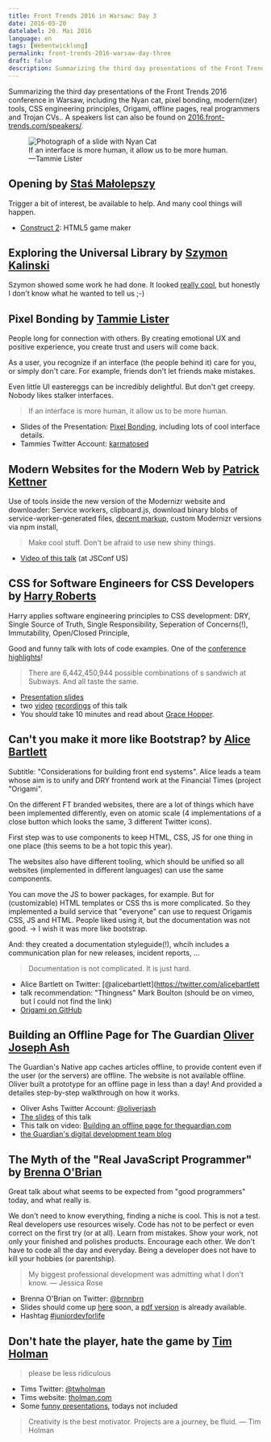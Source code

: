 ```yaml
---
title: Front Trends 2016 in Warsaw: Day 3
date: 2016-05-20
datelabel: 20. Mai 2016
language: en
tags: [Webentwicklung]
permalink: front-trends-2016-warsaw-day-three
draft: false
description: Summarizing the third day presentations of the Front Trends 2016 conference in Warsaw, including the Nyan cat, pixel bonding, modern(izer) tools, CSS engineering principles, Origami, offline pages, real programmers and Trojan CVs.
---
```


Summarizing the third day presentations of the Front Trends 2016 conference in Warsaw, including the Nyan cat, pixel bonding, modern(izer) tools, CSS engineering principles, Origami, offline pages, real programmers and Trojan CVs.. A speakers list can also be found on [2016.front-trends.com/speakers/](https://2016.front-trends.com/speakers/).

<figure>
	<img src="/images/2016/05/front-trends-emotions.jpg" alt="Photograph of a slide with Nyan Cat"/>
	<figcaption>If an interface is more human, it allow us to be more human.<br>&mdash;Tammie Lister</figcaption>
</figure>


## Opening by [Staś Małolepszy](https://twitter.com/stas)

Trigger a bit of interest, be available to help. And many cool things will happen.

* [Construct 2](https://www.scirra.com/construct2): HTML5 game maker



## Exploring the Universal Library by [Szymon Kalinski](http://treesmovethemost.com/)

Szymon showed some work he had done. It looked [really cool](http://treesmovethemost.com/), but honestly I don't know what he wanted to tell us ;-)



## Pixel Bonding by [Tammie Lister](http://diaryofawebsite.com/)

People long for connection with others. By creating emotional UX and positive experience, you create trust and users will come back.

As a user, you recognize if an interface (the people behind it) care for you, or simply don't care. For example, friends don't let friends make mistakes.

Even little UI eastereggs can be incredibly delightful. But don't get creepy. Nobody likes stalker interfaces.

> If an interface is more human, it allow us to be more human.

* Slides of the Presentation: [Pixel Bonding](https://speakerdeck.com/tammielis/pixel-bonding), including lots of cool interface details.
* Tammies Twitter Account: [karmatosed](https://twitter.com/karmatosed)



## Modern Websites for the Modern Web by [Patrick Kettner](https://twitter.com/PatrickKettner)

Use of tools inside the new version of the Modernizr website and downloader: Service workers, clipboard.js, download binary blobs of service-worker-generated files, [decent markup](https://twitter.com/thomaspuppe/status/733603489067245568), custom Modernizr versions via npm install,

> Make cool stuff. Don't be afraid to use new shiny things.

* [Video of this talk](https://www.youtube.com/watch?v=UPrlA8I9dm8) (at JSConf US)



## CSS for Software Engineers for CSS Developers by [Harry Roberts](https://twitter.com/csswizardry)

Harry applies software engineering principles to CSS development: DRY, Single Source of Truth, Single Responsibility, Seperation of Concerns(!), Immutability, Open/Closed Principle,

Good and funny talk with lots of code examples. One of the [conference highlights](front-trends-2016-warschau-fazit)!

> There are 6,442,450,944 possible combinations of s sandwich at Subways. And all taste the same.

* [Presentation slides](https://speakerdeck.com/csswizardry/css-for-software-engineers-for-css-developers)
* two [video](https://vimeo.com/140641366) [recordings](https://vimeo.com/153895841) of this talk
* You should take 10 minutes and read about [Grace Hopper](https://en.wikipedia.org/wiki/Grace_Hopper).



## Can't you make it more like Bootstrap? by [Alice Bartlett](http://alicebartlett.co.uk/)

Subtitle: "Considerations for building front end systems". Alice leads a team whose aim is to unify and DRY frontend work at the Financial Times (project "Origami".

On the different FT branded websites, there are a lot of things which have been implemented differently, even on atomic scale (4 implementations of a close button which looks the same, 3 different Twitter icons).

First step was to use components to keep HTML, CSS, JS for one thing in one place (this seems to be a hot topic this year).

The websites also have different tooling, which should be unified so all websites (implemented in different languages) can use the same components.

You can move the JS to bower packages, for example. But for (customizable) HTML templates or CSS ths is more complicated. So they implemented a build service that "everyone" can use to request Origamis CSS, JS and HTML. People liked using it, but the documentation was not good. -> I wish it was more like bootstrap.

And: they created a documentation styleguide(!), whcih includes a communication plan for new releases, incident reports, ...

> Documentation is not complicated. It is just hard.

* Alice Bartlett on Twitter: [@alicebartlett](https://twitter.com/alicebartlett
* talk recommendation: "Thingness" Mark Boulton (should be on vimeo, but I could not find the link)
* [Origami on GitHub](https://github.com/financial-times/ft-origami)



## Building an Offline Page for The Guardian [Oliver Joseph Ash](https://oliverjash.me/)

The Guardian's Native app caches articles offline, to provide content even if the user (or the servers) are offline. The website is not available offline. Oliver built a prototype for an offline page in less than a day! And provided a detailes step-by-step walkthrough on how it works.

* Oliver Ashs Twitter Account: [@oliverjash](https://twitter.com/oliverjash)
* [The slides](https://speakerdeck.com/oliverjash/building-an-offline-page-for-theguardian-dot-com-front-trends-may-2016) of this talk
* This talk on video: [Building an offline page for theguardian.com](https://www.youtube.com/watch?v=dZU6_2xXeVk)
* [the Guardian's digital development team blog](https://www.theguardian.com/info/developer-blog)



## The Myth of the "Real JavaScript Programmer" by [Brenna O'Brian](http://brennaobrien.com/)

Great talk about what seems to be expected from "good programmers" today, and what really is.

We don't need to know everything, finding a niche is cool. This is not a test. Real developers use resources wisely. Code has not to be perfect or even correct on the first try (or at all). Learn from mistakes. Show your work, not only your finished and polishes products. Encourage each other. We don't have to code all the day and everyday. Being a developer does not have to kill your hobbies (or parentship).

> My biggest professional development was admitting what I don't know.
> &mdash; Jessica Rose

* Brenna O'Brian on Twitter: [@brnnbrn](https://twitter.com/brnnbrn)
* Slides should come up [here](http://brennaobrien.com/speaking/) soon, a [pdf version](http://talks.brennaobrien.com/real-developer/myth-of-the-real-javascript-developer.pdf) is already available.
* Hashtag [#juniordevforlife](https://twitter.com/search?q=%23juniordevforlife)



## Don't hate the player, hate the game by [Tim Holman](http://tholman.com/)

> please be less ridiculous

* Tims Twitter: [@twholman](https://twitter.com/twholman)
* Tims website: [tholman.com](http://tholman.com/)
* Some [funny presentations](http://slides.com/tholman/), todays not included

> Creativity is the best motivator.
> Projects are a journey, be fluid.
> &mdash; Tim Holman
